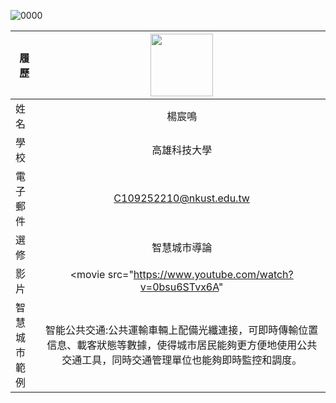 
![0000](https://github.com/C109252210/-/assets/161834824/b25bc7b9-e08f-43ab-a992-11510cc32743)


|    履歷     |<img src="https://avatars.githubusercontent.com/u/22648375?v=4" width=100 height=100/>|
| -----------|:---------------------------:|
| 姓名        | 楊宸鳴                 |
| 學校        | 高雄科技大學                 |
| 電子郵件    | C109252210@nkust.edu.tw         |
| 選修        | 智慧城市導論                 |
| 影片        |<movie src="https://www.youtube.com/watch?v=0bsu6STvx6A"|
|智慧城市範例  |智能公共交通:公共運輸車輛上配備光纖連接，可即時傳輸位置信息、載客狀態等數據，使得城市居民能夠更方便地使用公共交通工具，同時交通管理單位也能夠即時監控和調度。|
